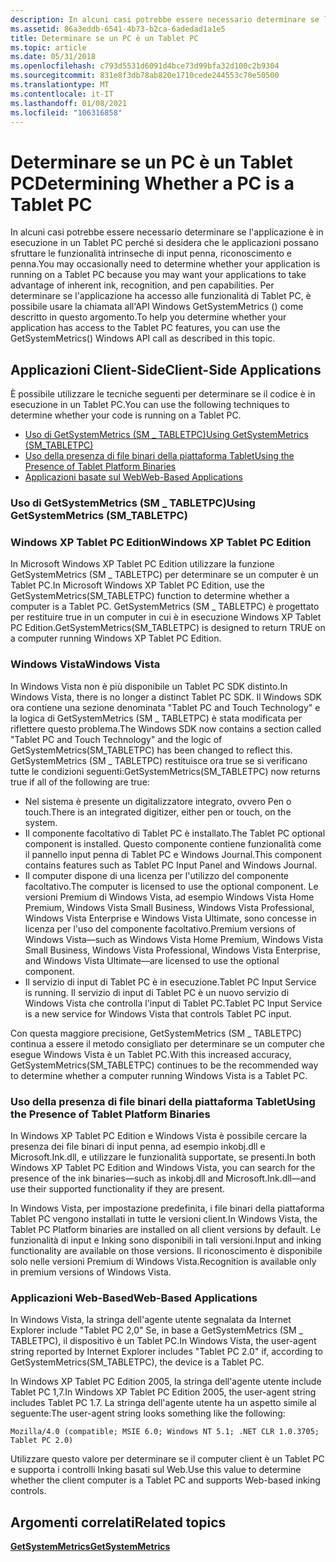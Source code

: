 ```yaml
---
description: In alcuni casi potrebbe essere necessario determinare se l'applicazione è in esecuzione in un Tablet PC perché si desidera che le applicazioni possano sfruttare le funzionalità intrinseche di input penna, riconoscimento e penna.
ms.assetid: 86a3eddb-6541-4b73-b2ca-6adedad1a1e5
title: Determinare se un PC è un Tablet PC
ms.topic: article
ms.date: 05/31/2018
ms.openlocfilehash: c793d5531d6091d4bce73d99bfa32d100c2b9304
ms.sourcegitcommit: 831e8f3db78ab820e1710cede244553c70e50500
ms.translationtype: MT
ms.contentlocale: it-IT
ms.lasthandoff: 01/08/2021
ms.locfileid: "106316858"
---
```

# <a name="determining-whether-a-pc-is-a-tablet-pc"></a><span data-ttu-id="dc99e-103">Determinare se un PC è un Tablet PC</span><span class="sxs-lookup"><span data-stu-id="dc99e-103">Determining Whether a PC is a Tablet PC</span></span>

<span data-ttu-id="dc99e-104">In alcuni casi potrebbe essere necessario determinare se l'applicazione è in esecuzione in un Tablet PC perché si desidera che le applicazioni possano sfruttare le funzionalità intrinseche di input penna, riconoscimento e penna.</span><span class="sxs-lookup"><span data-stu-id="dc99e-104">You may occasionally need to determine whether your application is running on a Tablet PC because you may want your applications to take advantage of inherent ink, recognition, and pen capabilities.</span></span> <span data-ttu-id="dc99e-105">Per determinare se l'applicazione ha accesso alle funzionalità di Tablet PC, è possibile usare la chiamata all'API Windows GetSystemMetrics () come descritto in questo argomento.</span><span class="sxs-lookup"><span data-stu-id="dc99e-105">To help you determine whether your application has access to the Tablet PC features, you can use the GetSystemMetrics() Windows API call as described in this topic.</span></span>

## <a name="client-side-applications"></a><span data-ttu-id="dc99e-106">Applicazioni Client-Side</span><span class="sxs-lookup"><span data-stu-id="dc99e-106">Client-Side Applications</span></span>

<span data-ttu-id="dc99e-107">È possibile utilizzare le tecniche seguenti per determinare se il codice è in esecuzione in un Tablet PC.</span><span class="sxs-lookup"><span data-stu-id="dc99e-107">You can use the following techniques to determine whether your code is running on a Tablet PC.</span></span>

-   [<span data-ttu-id="dc99e-108">Uso di GetSystemMetrics (SM \_ TABLETPC)</span><span class="sxs-lookup"><span data-stu-id="dc99e-108">Using GetSystemMetrics (SM\_TABLETPC)</span></span>](/windows)
-   [<span data-ttu-id="dc99e-109">Uso della presenza di file binari della piattaforma Tablet</span><span class="sxs-lookup"><span data-stu-id="dc99e-109">Using the Presence of Tablet Platform Binaries</span></span>](#using-the-presence-of-tablet-platform-binaries)
-   [<span data-ttu-id="dc99e-110">Applicazioni basate sul Web</span><span class="sxs-lookup"><span data-stu-id="dc99e-110">Web-Based Applications</span></span>](#web-based-applications)

### <a name="using-getsystemmetrics-sm_tabletpc"></a><span data-ttu-id="dc99e-111">Uso di GetSystemMetrics (SM \_ TABLETPC)</span><span class="sxs-lookup"><span data-stu-id="dc99e-111">Using GetSystemMetrics (SM\_TABLETPC)</span></span>

### <a name="windows-xp-tablet-pc-edition"></a><span data-ttu-id="dc99e-112">Windows XP Tablet PC Edition</span><span class="sxs-lookup"><span data-stu-id="dc99e-112">Windows XP Tablet PC Edition</span></span>

<span data-ttu-id="dc99e-113">In Microsoft Windows XP Tablet PC Edition utilizzare la funzione GetSystemMetrics (SM \_ TABLETPC) per determinare se un computer è un Tablet PC.</span><span class="sxs-lookup"><span data-stu-id="dc99e-113">In Microsoft Windows XP Tablet PC Edition, use the GetSystemMetrics(SM\_TABLETPC) function to determine whether a computer is a Tablet PC.</span></span> <span data-ttu-id="dc99e-114">GetSystemMetrics (SM \_ TABLETPC) è progettato per restituire true in un computer in cui è in esecuzione Windows XP Tablet PC Edition.</span><span class="sxs-lookup"><span data-stu-id="dc99e-114">GetSystemMetrics(SM\_TABLETPC) is designed to return TRUE on a computer running Windows XP Tablet PC Edition.</span></span>

### <a name="windows-vista"></a><span data-ttu-id="dc99e-115">Windows Vista</span><span class="sxs-lookup"><span data-stu-id="dc99e-115">Windows Vista</span></span>

<span data-ttu-id="dc99e-116">In Windows Vista non è più disponibile un Tablet PC SDK distinto.</span><span class="sxs-lookup"><span data-stu-id="dc99e-116">In Windows Vista, there is no longer a distinct Tablet PC SDK.</span></span> <span data-ttu-id="dc99e-117">Il Windows SDK ora contiene una sezione denominata "Tablet PC and Touch Technology" e la logica di GetSystemMetrics (SM \_ TABLETPC) è stata modificata per riflettere questo problema.</span><span class="sxs-lookup"><span data-stu-id="dc99e-117">The Windows SDK now contains a section called "Tablet PC and Touch Technology" and the logic of GetSystemMetrics(SM\_TABLETPC) has been changed to reflect this.</span></span> <span data-ttu-id="dc99e-118">GetSystemMetrics (SM \_ TABLETPC) restituisce ora true se si verificano tutte le condizioni seguenti:</span><span class="sxs-lookup"><span data-stu-id="dc99e-118">GetSystemMetrics(SM\_TABLETPC) now returns true if all of the following are true:</span></span>

-   <span data-ttu-id="dc99e-119">Nel sistema è presente un digitalizzatore integrato, ovvero Pen o touch.</span><span class="sxs-lookup"><span data-stu-id="dc99e-119">There is an integrated digitizer, either pen or touch, on the system.</span></span>
-   <span data-ttu-id="dc99e-120">Il componente facoltativo di Tablet PC è installato.</span><span class="sxs-lookup"><span data-stu-id="dc99e-120">The Tablet PC optional component is installed.</span></span> <span data-ttu-id="dc99e-121">Questo componente contiene funzionalità come il pannello input penna di Tablet PC e Windows Journal.</span><span class="sxs-lookup"><span data-stu-id="dc99e-121">This component contains features such as Tablet PC Input Panel and Windows Journal.</span></span>
-   <span data-ttu-id="dc99e-122">Il computer dispone di una licenza per l'utilizzo del componente facoltativo.</span><span class="sxs-lookup"><span data-stu-id="dc99e-122">The computer is licensed to use the optional component.</span></span> <span data-ttu-id="dc99e-123">Le versioni Premium di Windows Vista, ad esempio Windows Vista Home Premium, Windows Vista Small Business, Windows Vista Professional, Windows Vista Enterprise e Windows Vista Ultimate, sono concesse in licenza per l'uso del componente facoltativo.</span><span class="sxs-lookup"><span data-stu-id="dc99e-123">Premium versions of Windows Vista—such as Windows Vista Home Premium, Windows Vista Small Business, Windows Vista Professional, Windows Vista Enterprise, and Windows Vista Ultimate—are licensed to use the optional component.</span></span>
-   <span data-ttu-id="dc99e-124">Il servizio di input di Tablet PC è in esecuzione.</span><span class="sxs-lookup"><span data-stu-id="dc99e-124">Tablet PC Input Service is running.</span></span> <span data-ttu-id="dc99e-125">Il servizio di input di Tablet PC è un nuovo servizio di Windows Vista che controlla l'input di Tablet PC.</span><span class="sxs-lookup"><span data-stu-id="dc99e-125">Tablet PC Input Service is a new service for Windows Vista that controls Tablet PC input.</span></span>

<span data-ttu-id="dc99e-126">Con questa maggiore precisione, GetSystemMetrics (SM \_ TABLETPC) continua a essere il metodo consigliato per determinare se un computer che esegue Windows Vista è un Tablet PC.</span><span class="sxs-lookup"><span data-stu-id="dc99e-126">With this increased accuracy, GetSystemMetrics(SM\_TABLETPC) continues to be the recommended way to determine whether a computer running Windows Vista is a Tablet PC.</span></span>

### <a name="using-the-presence-of-tablet-platform-binaries"></a><span data-ttu-id="dc99e-127">Uso della presenza di file binari della piattaforma Tablet</span><span class="sxs-lookup"><span data-stu-id="dc99e-127">Using the Presence of Tablet Platform Binaries</span></span>

<span data-ttu-id="dc99e-128">In Windows XP Tablet PC Edition e Windows Vista è possibile cercare la presenza dei file binari di input penna, ad esempio inkobj.dll e Microsoft.Ink.dll, e utilizzare le funzionalità supportate, se presenti.</span><span class="sxs-lookup"><span data-stu-id="dc99e-128">In both Windows XP Tablet PC Edition and Windows Vista, you can search for the presence of the ink binaries—such as inkobj.dll and Microsoft.Ink.dll—and use their supported functionality if they are present.</span></span>

<span data-ttu-id="dc99e-129">In Windows Vista, per impostazione predefinita, i file binari della piattaforma Tablet PC vengono installati in tutte le versioni client.</span><span class="sxs-lookup"><span data-stu-id="dc99e-129">In Windows Vista, the Tablet PC Platform binaries are installed on all client versions by default.</span></span> <span data-ttu-id="dc99e-130">Le funzionalità di input e Inking sono disponibili in tali versioni.</span><span class="sxs-lookup"><span data-stu-id="dc99e-130">Input and inking functionality are available on those versions.</span></span> <span data-ttu-id="dc99e-131">Il riconoscimento è disponibile solo nelle versioni Premium di Windows Vista.</span><span class="sxs-lookup"><span data-stu-id="dc99e-131">Recognition is available only in premium versions of Windows Vista.</span></span>

### <a name="web-based-applications"></a><span data-ttu-id="dc99e-132">Applicazioni Web-Based</span><span class="sxs-lookup"><span data-stu-id="dc99e-132">Web-Based Applications</span></span>

<span data-ttu-id="dc99e-133">In Windows Vista, la stringa dell'agente utente segnalata da Internet Explorer include "Tablet PC 2,0" Se, in base a GetSystemMetrics (SM \_ TABLETPC), il dispositivo è un Tablet PC.</span><span class="sxs-lookup"><span data-stu-id="dc99e-133">In Windows Vista, the user-agent string reported by Internet Explorer includes "Tablet PC 2.0" if, according to GetSystemMetrics(SM\_TABLETPC), the device is a Tablet PC.</span></span>

<span data-ttu-id="dc99e-134">In Windows XP Tablet PC Edition 2005, la stringa dell'agente utente include Tablet PC 1,7.</span><span class="sxs-lookup"><span data-stu-id="dc99e-134">In Windows XP Tablet PC Edition 2005, the user-agent string includes Tablet PC 1.7.</span></span> <span data-ttu-id="dc99e-135">La stringa dell'agente utente ha un aspetto simile al seguente:</span><span class="sxs-lookup"><span data-stu-id="dc99e-135">The user-agent string looks something like the following:</span></span>

`Mozilla/4.0 (compatible; MSIE 6.0; Windows NT 5.1; .NET CLR 1.0.3705; Tablet PC 2.0)`

<span data-ttu-id="dc99e-136">Utilizzare questo valore per determinare se il computer client è un Tablet PC e supporta i controlli Inking basati sul Web.</span><span class="sxs-lookup"><span data-stu-id="dc99e-136">Use this value to determine whether the client computer is a Tablet PC and supports Web-based inking controls.</span></span>

## <a name="related-topics"></a><span data-ttu-id="dc99e-137">Argomenti correlati</span><span class="sxs-lookup"><span data-stu-id="dc99e-137">Related topics</span></span>

<dl> <dt>

[<span data-ttu-id="dc99e-138">**GetSystemMetrics**</span><span class="sxs-lookup"><span data-stu-id="dc99e-138">**GetSystemMetrics**</span></span>](/windows/desktop/api/winuser/nf-winuser-getsystemmetrics)
</dt> </dl>

 

 
